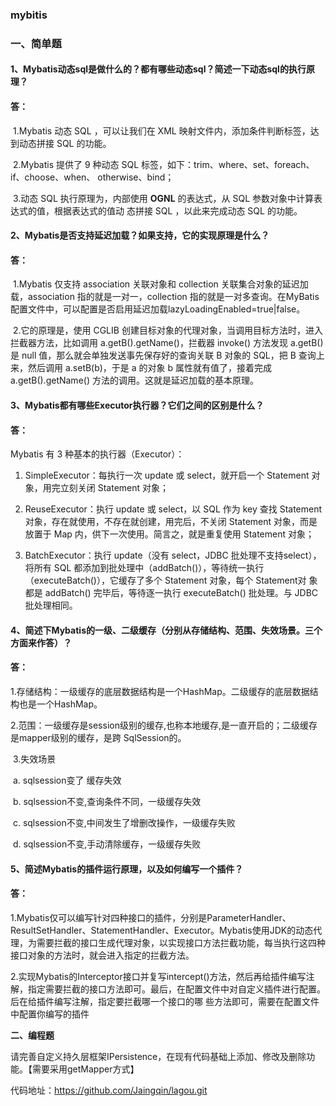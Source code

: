 ### mybitis

### **一、简单题**

#### 1、Mybatis动态sql是做什么的？都有哪些动态sql？简述一下动态sql的执行原理？

#### 答：

​	1.Mybatis 动态 SQL ，可以让我们在 XML 映射文件内，添加条件判断标签，达到动态拼接 SQL 的功能。

​	2.Mybatis 提供了 9 种动态 SQL 标签，如下：trim、where、set、foreach、if、choose、when、 					        		otherwise、bind；

​	3.动态 SQL 执行原理为，内部使用 **OGNL** 的表达式，从 SQL 参数对象中计算表达式的值，根据表达式的值动		态拼接 SQL ，以此来完成动态 SQL 的功能。

#### 2、Mybatis是否支持延迟加载？如果支持，它的实现原理是什么？

#### 答：

​	1.Mybatis 仅支持 association 关联对象和 collection 关联集合对象的延迟加载，association 指的就是一对一，collection 指的就是一对多查询。在MyBatis配置文件中，可以配置是否启用延迟加载lazyLoadingEnabled=true|false。

​	2.它的原理是，使用 CGLIB 创建目标对象的代理对象，当调用目标方法时，进入拦截器方法，比如调用 a.getB().getName()，拦截器 invoke() 方法发现 a.getB() 是 null 值，那么就会单独发送事先保存好的查询关联 B 对象的 SQL，把 B 查询上来，然后调用 a.setB(b)，于是 a 的对象 b 属性就有值了，接着完成 a.getB().getName() 方法的调用。这就是延迟加载的基本原理。

#### 3、Mybatis都有哪些Executor执行器？它们之间的区别是什么？

#### 答：

Mybatis 有 3 种基本的执行器（Executor）：

1. SimpleExecutor：每执行一次 update 或 select，就开启一个 Statement 对象，用完立刻关闭 Statement 对象；

2. ReuseExecutor：执行 update 或 select，以 SQL 作为 key 查找 Statement 对象，存在就使用，不存在就创建，用完后，不关闭 Statement 对象，而是放置于 Map 内，供下一次使用。简言之，就是重复使用 Statement 对象；

3. BatchExecutor：执行 update（没有 select，JDBC 批处理不支持select），将所有 SQL 都添加到批处理中（addBatch()），等待统一执行（executeBatch()），它缓存了多个 Statement 对象，每个 Statement对 象都是 addBatch() 完毕后，等待逐一执行 executeBatch() 批处理。与 JDBC 批处理相同。

#### 4、简述下Mybatis的一级、二级缓存（分别从存储结构、范围、失效场景。三个方面来作答）？

#### 答：

​	1.存储结构：一级缓存的底层数据结构是一个HashMap。二级缓存的底层数据结构也是一个HashMap。

​	2.范围：一级缓存是session级别的缓存,也称本地缓存,是一直开启的；二级缓存是mapper级别的缓存，是跨	  	SqlSession的。

​	3.失效场景

​	a. sqlsession变了 缓存失效

​	b. sqlsession不变,查询条件不同，一级缓存失效

​	c. sqlsession不变,中间发生了增删改操作，一级缓存失败

​	d. sqlsession不变,手动清除缓存，一级缓存失败

#### 5、简述Mybatis的插件运行原理，以及如何编写一个插件？

#### 答：

1.Mybatis仅可以编写针对四种接口的插件，分别是ParameterHandler、ResultSetHandler、StatementHandler、Executor。Mybatis使用JDK的动态代理，为需要拦截的接口生成代理对象，以实现接口方法拦截功能，每当执行这四种接口对象的方法时，就会进入指定的拦截方法。

2.实现Mybatis的Interceptor接口并复写intercept()方法，然后再给插件编写注解，指定需要拦截的接口方法即可。最后，在配置文件中对自定义插件进行配置。后在给插件编写注解，指定要拦截哪一个接口的哪	些方法即可，需要在配置文件中配置你编写的插件

**二、编程题**

请完善自定义持久层框架IPersistence，在现有代码基础上添加、修改及删除功能。【需要采用getMapper方式】

代码地址：https://github.com/Jaingqin/lagou.git



